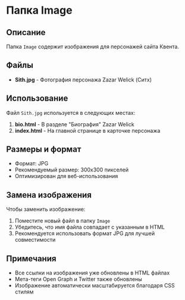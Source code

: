 # Папка Image

## Описание
Папка `Image` содержит изображения для персонажей сайта Квента.

## Файлы
- **Sith.jpg** - Фотография персонажа Zazar Welick (Ситх)

## Использование
Файл `Sith.jpg` используется в следующих местах:
1. **bio.html** - В разделе "Биография" Zazar Welick
2. **index.html** - На главной странице в карточке персонажа

## Размеры и формат
- Формат: JPG
- Рекомендуемый размер: 300x300 пикселей
- Оптимизирован для веб-использования

## Замена изображения
Чтобы заменить изображение:
1. Поместите новый файл в папку `Image`
2. Убедитесь, что имя файла совпадает с указанным в HTML
3. Рекомендуется использовать формат JPG для лучшей совместимости

## Примечания
- Все ссылки на изображения уже обновлены в HTML файлах
- Мета-теги Open Graph и Twitter также обновлены
- Изображение автоматически масштабируется благодаря CSS стилям
